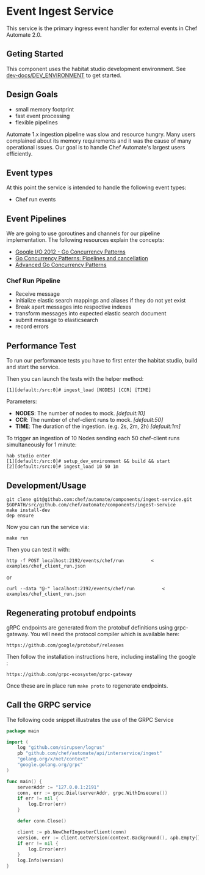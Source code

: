 # Event Ingest Service

This service is the primary ingress event handler for external events in Chef
Automate 2.0.

## Geting Started

This component uses the habitat studio development environment. See
[dev-docs/DEV_ENVIRONMENT](https://github.com/chef/automate/blob/master/dev-docs/DEV_ENVIRONMENT.md)
to get started.

## Design Goals

- small memory footprint
- fast event processing
- flexible pipelines

Automate 1.x ingestion pipeline was slow and resource hungry. Many
users complained about its memory requirements and it was the cause of
many operational issues. Our goal is to handle Chef Automate's largest
users efficiently.

## Event types

At this point the service is intended to handle the following event types:

- Chef run events


## Event Pipelines

We are going to use goroutines and channels for our pipeline implementation. The following resources explain the concepts:

 - [Google I/O 2012 - Go Concurrency Patterns](https://www.youtube.com/watch?v=f6kdp27TYZs)
 - [Go Concurrency Patterns: Pipelines and cancellation](https://blog.golang.org/pipelines)
 - [Advanced Go Concurrency Patterns](https://blog.golang.org/advanced-go-concurrency-patterns)

### Chef Run Pipeline

- Receive message
- Initialize elastic search mappings and aliases if they do not yet exist
- Break apart messages into respective indexes
- transform messages into expected elastic search document
- submit message to elasticsearch
- record errors

## Performance Test

To run our performance tests you have to first enter the habitat studio, build and start the service.

Then you can launch the tests with the helper method:

	[1][default:/src:0]# ingest_load [NODES] [CCR] [TIME]

Parameters:

* **NODES**: The number of nodes to mock. _[default:10]_
* **CCR**: The number of chef-client runs to mock. _[default:50]_
* **TIME**: The duration of the ingestion. (e.g. 2s, 2m, 2h) _[default:1m]_

To trigger an ingestion of 10 Nodes sending each 50 chef-client runs simultaneously for 1 minute:

	hab studio enter
	[1][default:/src:0]# setup_dev_environment && build && start
	[2][default:/src:0]# ingest_load 10 50 1m

## Development/Usage

```
git clone git@github.com:chef/automate/components/ingest-service.git $GOPATH/src/github.com/chef/automate/components/ingest-service
make install-dev
dep ensure
```

Now you can run the service via:

```
make run
```

Then you can test it with:
```
http -f POST localhost:2192/events/chef/run          < examples/chef_client_run.json
```

or

```
curl --data "@-" localhost:2192/events/chef/run          < examples/chef_client_run.json
```

## Regenerating protobuf endpoints

gRPC endpoints are generated from the protobuf definitions using grpc-gateway.
You will need the protocol compiler which is available here:
```
https://github.com/google/protobuf/releases
```
Then follow the installation instructions here, including installing the google :
```
https://github.com/grpc-ecosystem/grpc-gateway
```
Once these are in place run `make proto` to regenerate endpoints.


## Call the GRPC service

The following code snippet illustrates the use of the GRPC Service

```go
package main

import (
	log "github.com/sirupsen/logrus"
	pb "github.com/chef/automate/api/interservice/ingest"
	"golang.org/x/net/context"
	"google.golang.org/grpc"
)

func main() {
	serverAddr := "127.0.0.1:2191"
	conn, err := grpc.Dial(serverAddr, grpc.WithInsecure())
	if err != nil {
		log.Error(err)
	}

	defer conn.Close()

	client := pb.NewChefIngesterClient(conn)
	version, err := client.GetVersion(context.Background(), &pb.Empty{})
	if err != nil {
		log.Error(err)
	}
	log.Info(version)
}
```
